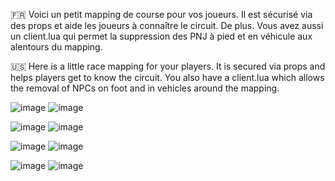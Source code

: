 🇫🇷 Voici un petit mapping de course pour vos joueurs. Il est sécurisé via des props et aide les joueurs à connaître le circuit. De plus. Vous avez aussi un client.lua qui permet la suppression des PNJ à pied et en véhicule aux alentours du mapping.

🇺🇸 Here is a little race mapping for your players. It is secured via props and helps players get to know the circuit. You also have a client.lua which allows the removal of NPCs on foot and in vehicles around the mapping.

![image](https://github.com/skypr0d/race-grapeseed2/assets/67479263/a22d0843-5d26-4caa-89fc-16f460f6a671) ![image](https://github.com/skypr0d/race-grapeseed2/assets/67479263/1548c7b4-78ee-4a5c-bf5c-9f40e9fa2d8f)

![image](https://github.com/skypr0d/race-grapeseed2/assets/67479263/1ae53e51-79eb-4027-b060-b87670488df6) ![image](https://github.com/skypr0d/race-grapeseed2/assets/67479263/9bf65e69-bdd0-4164-a545-aaab3289f697)

![image](https://github.com/skypr0d/race-grapeseed2/assets/67479263/6bf9551b-9c4a-43f5-815d-33fec30845e9) ![image](https://github.com/skypr0d/race-grapeseed2/assets/67479263/172f2754-a906-4e8a-a747-258f39b5b175)

![image](https://github.com/skypr0d/race-grapeseed2/assets/67479263/28230f43-b67a-48db-b235-38d0ad041947) ![image](https://github.com/skypr0d/race-grapeseed2/assets/67479263/2e6bb57b-a608-40c1-ae21-300fad3b3974)
